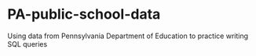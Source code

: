 # PA-public-school-data

Using data from Pennsylvania Department of Education to practice writing SQL queries
